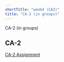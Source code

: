 ```yaml
---
shortTitle: "week4 (CA2)"
title: "CA-2 (in groups)"
--- 
```

CA-2 (in groups)

## CA-2
[CA-2 Assignment](https://docs.google.com/document/d/1CsaoI4vLv0QqZdfZDlsHkJtqT8YX_32sKxVxDGUY9E8/edit?usp=sharing)